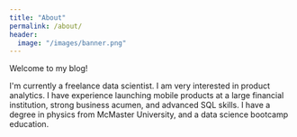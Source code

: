 ```yaml
---
title: "About"
permalink: /about/
header:
  image: "/images/banner.png"
---
```


Welcome to my blog! 

I'm currently a freelance data scientist. I am very interested in product analytics. I have experience launching mobile products at a large financial institution, strong business acumen, and advanced SQL skills.  I have a degree in physics from McMaster University, and a data science bootcamp education. 
